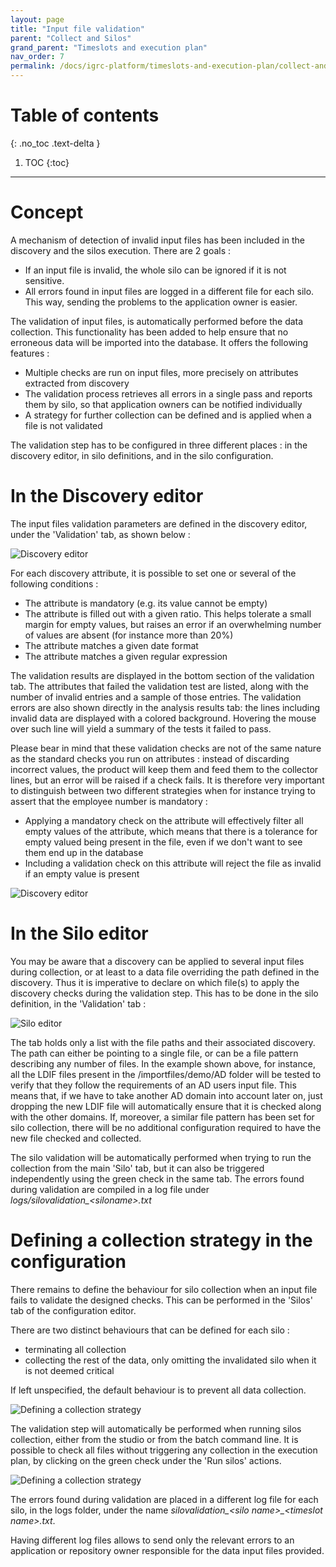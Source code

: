 ```yaml
---
layout: page
title: "Input file validation"
parent: "Collect and Silos"
grand_parent: "Timeslots and execution plan"
nav_order: 7
permalink: /docs/igrc-platform/timeslots-and-execution-plan/collect-and-sillos/input-file-validation/
---
```


# Table of contents
{: .no_toc .text-delta }

1. TOC
{:toc}
---

# Concept

A mechanism of detection of invalid input files has been included in the discovery and the silos execution. There are 2 goals :   

- If an input file is invalid, the whole silo can be ignored if it is not sensitive.
- All errors found in input files are logged in a different file for each silo. This way, sending the problems to the application owner is easier.   

The validation of input files, is automatically performed before the data collection. This functionality has been added to help ensure that no erroneous data will be imported into the database. It offers the following features :     

- Multiple checks are run on input files, more precisely on attributes extracted from discovery  
- The validation process retrieves all errors in a single pass and reports them by silo, so that application owners can be notified individually
- A strategy for further collection can be defined and is applied when a file is not validated     

The validation step has to be configured in three different places : in the discovery editor, in silo definitions, and in the silo configuration.   

# In the Discovery editor

The input files validation parameters are defined in the discovery editor, under the 'Validation' tab, as shown below :   

![Discovery editor](igrc-platform/timeslots-and-execution-plan/collecte-et-silos/images/studio_validation_discovery.png "Discovery editor")              

For each discovery attribute, it is possible to set one or several of the following conditions :   

- The attribute is mandatory (e.g. its value cannot be empty)
- The attribute is filled out with a given ratio. This helps tolerate a small margin for empty values, but raises an error if an overwhelming number of values are absent (for instance more than 20%)
- The attribute matches a given date format
- The attribute matches a given regular expression   

The validation results are displayed in the bottom section of the validation tab. The attributes that failed the validation test are listed, along with the number of invalid entries and a sample of those entries. The validation errors are also shown directly in the analysis results tab: the lines including invalid data are displayed with a colored background. Hovering the mouse over such line will yield a summary of the tests it failed to pass.   

Please bear in mind that these validation checks are not of the same nature as the standard checks you run on attributes : instead of discarding incorrect values, the product will keep them and feed them to the collector lines, but an error will be raised if a check fails. It is therefore very important to distinguish between two different strategies when for instance trying to assert that the employee number is mandatory :      

- Applying a mandatory check on the attribute will effectively filter all empty values of the attribute, which means that there is a tolerance for empty valued being present in the file, even if we don't want to see them end up in the database  
- Including a validation check on this attribute will reject the file as invalid if an empty value is present   

![Discovery editor](igrc-platform/timeslots-and-execution-plan/collecte-et-silos/images/studio_validation_result.png "Discovery editor")              

# In the Silo editor  

You may be aware that a discovery can be applied to several input files during collection, or at least to a data file overriding the path defined in the discovery. Thus it is imperative to declare on which file(s) to apply the discovery checks during the validation step. This has to be done in the silo definition, in the 'Validation' tab :   

![Silo editor](igrc-platform/timeslots-and-execution-plan/collecte-et-silos/images/studio_validation_silo.png "Silo editor")               

The tab holds only a list with the file paths and their associated discovery. The path can either be pointing to a single file, or can be a file pattern describing any number of files. In the example shown above, for instance, all the LDIF files present in the /importfiles/demo/AD folder will be tested to verify that they follow the requirements of an AD users input file. This means that, if we have to take another AD domain into account later on, just dropping the new LDIF file will automatically ensure that it is checked along with the other domains. If, moreover, a similar file pattern has been set for silo collection, there will be no additional configuration required to have the new file checked and collected.   

The silo validation will be automatically performed when trying to run the collection from the main 'Silo' tab, but it can also be triggered independently using the green check in the same tab. The errors found during validation are compiled in a log file under _logs/silovalidation\_\<siloname\>.txt_   

# Defining a collection strategy in the configuration

There remains to define the behaviour for silo collection when an input file fails to validate the designed checks. This can be performed in the 'Silos' tab of the configuration editor.   

There are two distinct behaviours that can be defined for each silo :   

- terminating all collection
- collecting the rest of the data, only omitting the invalidated silo when it is not deemed critical   

If left unspecified, the default behaviour is to prevent all data collection.   

![Defining a collection strategy](igrc-platform/timeslots-and-execution-plan/collecte-et-silos/images/studio_validation_exec.png "Defining a collection strategy")               

The validation step will automatically be performed when running silos collection, either from the studio or from the batch command line. It is possible to check all files without triggering any collection in the execution plan, by clicking on the green check under the 'Run silos' actions.

![Defining a collection strategy](igrc-platform/timeslots-and-execution-plan/collecte-et-silos/images/EP_silo.png "Defining a collection strategy")               

The errors found during validation are placed in a different log file for each silo, in the logs folder, under the name _silovalidation\_\<silo name\>\_\<timeslot name\>.txt_.     

Having different log files allows to send only the relevant errors to an application or repository owner responsible for the data input files provided.   

